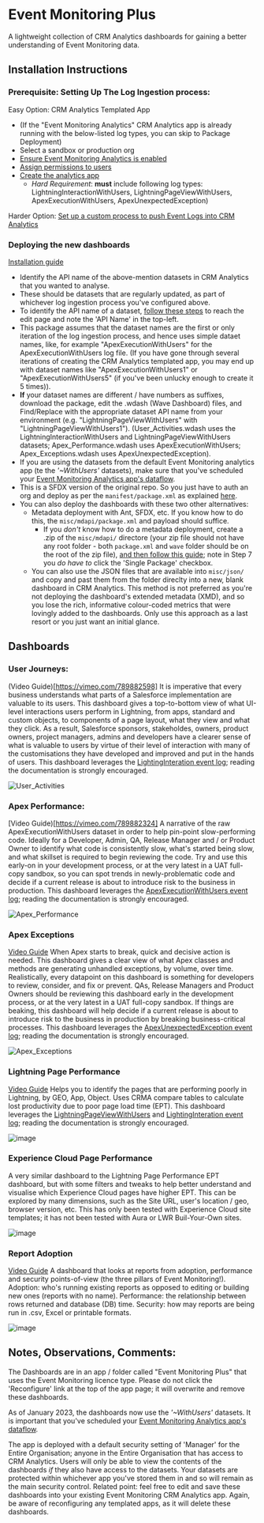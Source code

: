 # Event Monitoring Plus
A lightweight collection of CRM Analytics dashboards for gaining a better understanding of Event Monitoring data.

## Installation Instructions

### Prerequisite: Setting Up The Log Ingestion process:

Easy Option: CRM Analytics Templated App

* (If the "Event Monitoring Analytics" CRM Analytics app is already running with the below-listed log types, you can skip to Package Deployment)
* Select a sandbox or production org
* [Ensure Event Monitoring Analytics is enabled](https://help.salesforce.com/s/articleView?id=sf.bi_app_event_monitor_enable_select_PSL.htm&type=5)
* [Assign permissions to users](https://help.salesforce.com/s/articleView?id=bi_app_event_monitor_create_permsets.htm&type=5&language=en_US)
* [Create the analytics app](https://help.salesforce.com/s/articleView?language=en_US&type=5&id=sf.bi_app_admin_wave_create.htm)
    * *Hard Requirement*: **must** include following log types:  LightningInteractionWithUsers, LightningPageViewWithUsers, ApexExecutionWithUsers, ApexUnexpectedException)

Harder Option: [Set up a custom process to push Event Logs into CRM Analytics](https://www.salesforcehacker.com/2015/01/simple-script-for-loading-event.html)

### Deploying the new dashboards

[Installation guide](https://vimeo.com/789882418)
* Identify the API name of the above-mention datasets in CRM Analytics that you wanted to analyse.
* These should be datasets that are regularly updated, as part of whichever log ingestion process you've configured above.
* To identify the API name of a dataset, [follow these steps](https://help.salesforce.com/s/articleView?id=sf.bi_dataset_edit.htm&type=5) to reach the edit page and note the 'API Name' in the top-left.
* This package assumes that the dataset names are the first or only iteration of the log ingestion process, and hence uses simple dataet names, like, for example "ApexExecutionWithUsers" for the ApexExecutionWithUsers log file. (If you have gone through several iterations of creating the CRM Analytics templated app, you may end up with dataset names like "ApexExecutionWithUsers1" or "ApexExecutionWithUsers5" (if you've been unlucky enough to create it 5 times)).
* **If** your dataset names are different / have numbers as suffixes, download the package, edit the .wdash (Wave Dashboard) files, and Find/Replace with the appropriate dataset API name from your environment (e.g. "LightningPageViewWithUsers" with "LightningPageViewWithUsers1"). (User_Activities.wdash uses the LightningInteractionWithUsers and LightningPageViewWithUsers datasets; Apex_Performance.wdash uses ApexExecutionWithUsers; Apex_Exceptions.wdash uses ApexUnexpectedException).
* If you are using the datasets from the default Event Monitoring analytics app (te the *'~WithUsers'* datasets), make sure that you've scheduled your [Event Monitoring Analytics app's dataflow](https://help.salesforce.com/s/articleView?id=sf.bi_app_event_monitor_schedule_dataflow.htm&type=5).
* This is a SFDX version of the original repo. So you just have to auth an org and deploy as per the `manifest/package.xml` as explained [here](https://developer.salesforce.com/docs/atlas.en-us.sfdx_dev.meta/sfdx_dev/sfdx_dev_develop_any_org.htm). 
* You can also deploy the dashboards with these two other alternatives:
  * Metadata deployment with Ant, SFDX, etc. If you know how to do this, the `misc/mdapi/package.xml` and payload should suffice.
    * If you *don't* know how to do a metadata deployment, create a .zip of the `misc/mdapi/` directore (your zip file should not have any root folder - both `package.xml` and `wave` folder should be on the root of the zip file), [and then follow this guide](https://help.salesforce.com/s/articleView?id=000315117&type=1); note in Step 7 you *do have to* click the 'Single Package' checkbox.
  * You can also use the JSON files that are available into `misc/json/` and copy and past them from the folder direclty into a new, blank dashboard in CRM Analytics. This method is not preferred as you're not deploying the dashboard's extended metadata (XMD), and so you lose the rich, informative colour-coded metrics that were lovingly added to the dashboards. Only use this approach as a last resort or you just want an initial glance.


## Dashboards

### User Journeys:
(Video Guide)[https://vimeo.com/789882598]
It is imperative that every business understands what parts of a Salesforce implementation are valuable to its users.  This dashboard gives a top-to-bottom view of what UI-level interactions users perform in Lightning, from apps, standard and custom objects, to components of a page layout, what they view and what they click. As a result, Salesforce sponsors, stakeholdes, owners, product owners, project managers, admins and developers have a clearer sense of what is valuable to users by virtue of their level of interaction with many of the customisations they have developed and improved and put in the hands of users.
This dashboard leverages the [LightingInteration event log](https://developer.salesforce.com/docs/atlas.en-us.api.meta/api/sforce_api_objects_eventlogfile_LightningInteractionWithUsers.htm); reading the documentation is strongly encouraged.

![User_Activities](https://user-images.githubusercontent.com/20658634/147172567-c1ff9dee-c955-4429-a163-c104363f9c8d.png)

### Apex Performance:
[Video Guide)[https://vimeo.com/789882324]
A narrative of the raw ApexExecutionWithUsers dataset in order to help pin-point slow-performing code. Ideally for a Developer, Admin, QA, Release Manager and / or Product Owner to identify what code is consistently slow, what's started being slow, and what skillset is required to begin reviewing the code. Try and use this early-on in your development process, or at the very latest in a UAT full-copy sandbox, so you can spot trends in newly-problematic code and decide if a current release is about to introduce risk to the business in production.
This dashboard leverages the [ApexExecutionWithUsers event log](https://developer.salesforce.com/docs/atlas.en-us.api.meta/api/sforce_api_objects_eventlogfile_ApexExecutionWithUsers.htm); reading the documentation is strongly encouraged.

![Apex_Performance](https://user-images.githubusercontent.com/20658634/147172579-f79cc601-23c6-4e1e-83bd-4b352a377aed.png)

### Apex Exceptions
[Video Guide](https://vimeo.com/789882264)
When Apex starts to break, quick and decisive action is needed. This dashboard gives a clear view of what Apex classes and methods are generating unhandled exceptions, by volume, over time. Realistically, every datapoint on this dashboard is something for developers to review, consider, and fix or prevent. QAs, Release Managers and Product Owners should be reviewing this dashboard early in the development process, or at the very latest in a UAT full-copy sandbox. If things are beaking, this dashboard will help decide if a current release is about to introduce risk to the business in production by breaking business-critical processes.
This dashboard leverages the [ApexUnexpectedException event log](https://developer.salesforce.com/docs/atlas.en-us.api.meta/api/sforce_api_objects_eventlogfile_apexunexpectedexception.htm); reading the documentation is strongly encouraged.

![Apex_Exceptions](https://user-images.githubusercontent.com/20658634/147174402-a45c0868-872e-45d2-97bc-495a3359c994.png)

### Lightning Page Performance
[Video Guide](https://vimeo.com/789882474)
Helps you to identify the pages that are performing poorly in Lightning, by GEO, App, Object. Uses CRMA compare tables to calculate lost productivity due to poor page load time (EPT).
This dashboard leverages the [LightningPageViewWithUsers](https://developer.salesforce.com/docs/atlas.en-us.api.meta/api/sforce_api_objects_eventlogfile_LightningPageViewWithUsers.htm) and [LightingInteration event log](https://developer.salesforce.com/docs/atlas.en-us.api.meta/api/sforce_api_objects_eventlogfile_LightningInteractionWithUsers.htm); reading the documentation is strongly encouraged.

![image](https://user-images.githubusercontent.com/20658634/157493917-9955c525-0332-4c2a-8b67-0caea2508815.png)

### Experience Cloud Page Performance
A very similar dashboard to the Lightning Page Performance EPT dashboard, but with some filters and tweaks to help better understand and visualise which Experience Cloud pages have higher EPT.  This can be explored by many dimensions, such as the Site URL, user's location / geo, browser version, etc.  This has only been tested with Experience Cloud site templates; it has not been tested with Aura or LWR Buil-Your-Own sites.

![image](https://user-images.githubusercontent.com/20658634/191331061-3a32f043-bf29-423c-8852-dcb3d8f24ab1.png)

### Report Adoption
[Video Guide](https://vimeo.com/789882563)
A dashboard that looks at reports from adoption, performance and security points-of-view (the three pillars of Event Monitoring!).
Adoption: who's running existing reports as opposed to editing or building new ones (reports with no name).
Performance: the relationship between rows returned and database (DB) time.
Security: how may reports are being run in .csv, Excel or printable formats.

![image](https://user-images.githubusercontent.com/8489662/212783437-090034c7-5505-47a5-9534-7c570e560c7b.png)

## Notes, Observations, Comments:

The Dashboards are in an app / folder called "Event Monitoring Plus" that uses the Event Monitoring licence type. Please do not click the 'Reconfigure' link at the top of the app page; it will overwrite and remove these dashboards.

As of January 2023, the dashboards now use the *'~WithUsers'* datasets. It is important that you've scheduled your [Event Monitoring Analytics app's dataflow](https://help.salesforce.com/s/articleView?id=sf.bi_app_event_monitor_schedule_dataflow.htm&type=5).

The app is deployed with a default security setting of 'Manager' for the Entire Organisation; anyone in the Entire Organisation that has access to CRM Analytics. Users will only be able to view the contents of the dashboards *if* they also have access to the datasets. Your datasets are protected within whichever app you've stored them in and so will remain as the main security control.
Related point: feel free to edit and save these dashboards into your existing Event Monitoring CRM Analytics app. Again, be aware of reconfiguring any templated apps, as it will delete these dashboards.
